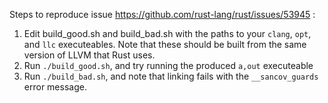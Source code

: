 Steps to reproduce issue https://github.com/rust-lang/rust/issues/53945 :

1. Edit	build_good.sh and build_bad.sh with the paths to your `clang`, `opt`, and `llc` executeables.
Note that these should be built from the same version of LLVM that Rust uses.
2. Run `./build_good.sh`, and try running the produced `a,out` executeable
2. Run `./build_bad.sh`, and note that linking fails with the `__sancov_guards` error message.
